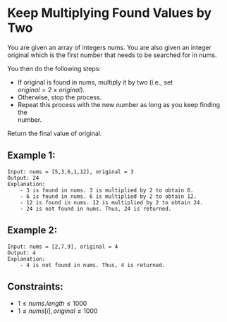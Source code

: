 # Keep Multiplying Found Values by Two

You are given an array of integers nums. You are also given an integer  
original which is the first number that needs to be searched for in nums.

You then do the following steps:

* If original is found in nums, multiply it by two (i.e., set  
$original = 2 \times original$).
* Otherwise, stop the process.
* Repeat this process with the new number as long as you keep finding the  
number.

Return the final value of original.

 

## Example 1:

    Input: nums = [5,3,6,1,12], original = 3
    Output: 24
    Explanation: 
        - 3 is found in nums. 3 is multiplied by 2 to obtain 6.
        - 6 is found in nums. 6 is multiplied by 2 to obtain 12.
        - 12 is found in nums. 12 is multiplied by 2 to obtain 24.
        - 24 is not found in nums. Thus, 24 is returned.

## Example 2:

    Input: nums = [2,7,9], original = 4
    Output: 4
    Explanation:
        - 4 is not found in nums. Thus, 4 is returned.
        
        
        
## Constraints:

* $1 \le nums.length \le 1000$
* $1 \le nums[i], original \le 1000$

